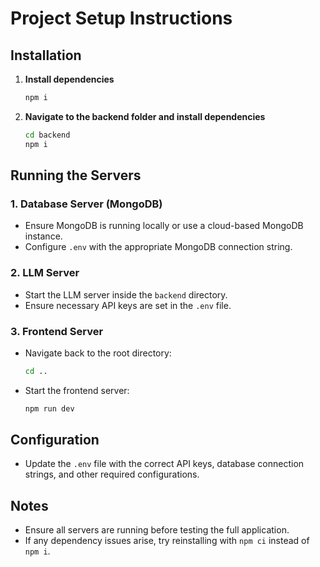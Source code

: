 # Project Setup Instructions

## Installation

1. **Install dependencies**
   ```sh
   npm i
   ```
2. **Navigate to the backend folder and install dependencies**
   ```sh
   cd backend
   npm i
   ```

## Running the Servers

### 1. Database Server (MongoDB)
- Ensure MongoDB is running locally or use a cloud-based MongoDB instance.
- Configure `.env` with the appropriate MongoDB connection string.

### 2. LLM Server
- Start the LLM server inside the `backend` directory.
- Ensure necessary API keys are set in the `.env` file.

### 3. Frontend Server
- Navigate back to the root directory:
   ```sh
   cd ..
   ```
- Start the frontend server:
   ```sh
   npm run dev
   ```

## Configuration
- Update the `.env` file with the correct API keys, database connection strings, and other required configurations.

## Notes
- Ensure all servers are running before testing the full application.
- If any dependency issues arise, try reinstalling with `npm ci` instead of `npm i`.

